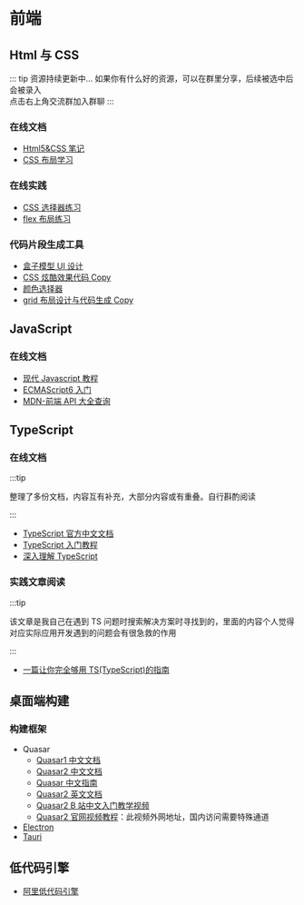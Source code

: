 # 前端

## Html 与 CSS

::: tip 资源持续更新中...
如果你有什么好的资源，可以在群里分享，后续被选中后会被录入 <br>
点击右上角交流群加入群聊
:::

### 在线文档

- [Html5&CSS 笔记](https://learn.fuming.site/front-end/html5css3/)
- [CSS 布局学习](https://zh.learnlayout.com/toc.html)

### 在线实践

- [CSS 选择器练习](https://flukeout.github.io/)
- [flex 布局练习](http://flexboxfroggy.com/)

### 代码片段生成工具

- [盒子模型 UI 设计](https://neumorphism.io/#e0e0e0)
- [CSS 炫酷效果代码 Copy](https://uiverse.io/)
- [颜色选择器](https://color.hailpixel.com/)
- [grid 布局设计与代码生成 Copy](https://cssgr.id/)

## JavaScript

### 在线文档

- [现代 Javascript 教程](https://zh.javascript.info/)
- [ECMAScript6 入门](https://es6.ruanyifeng.com/#docs/destructuring)
- [MDN-前端 API 大全查询](https://developer.mozilla.org/zh-CN/)

## TypeScript

### 在线文档

:::tip

整理了多份文档，内容互有补充，大部分内容或有重叠。自行斟酌阅读

:::

- [TypeScript 官方中文文档](https://www.tslang.cn/docs/home.html)
- [TypeScript 入门教程](http://ts.xcatliu.com/introduction/index.html)
- [深入理解 TypeScript](https://jkchao.github.io/typescript-book-chinese/#why)

### 实践文章阅读

:::tip

该文章是我自己在遇到 TS 问题时搜索解决方案时寻找到的，里面的内容个人觉得对应实际应用开发遇到的问题会有很急救的作用

:::

- [一篇让你完全够用 TS(TypeScript)的指南](https://zhuanlan.zhihu.com/p/505175155)

## 桌面端构建

### 构建框架

- Quasar
  - [Quasar1 中文文档](http://www.quasarchs.com/)
  - [Quasar2 中文文档](https://quasar-cn.cn/)
  - [Quasar 中文指南](http://v0-16.quasarchs.com/guide/)
  - [Quasar2 英文文档](https://quasar.dev/)
  - [Quasar2 B 站中文入门教学视频](https://www.bilibili.com/video/BV1pA4y197Zc/?spm_id_from=333.788.video.desc.click&vd_source=4db4edf8e68a4ceac9f0a41212e6f026)
  - [Quasar2 官网视频教程](https://www.youtube.com/watch?v=CkHM8VLxuus)：此视频外网地址，国内访问需要特殊通道
- [Electron](https://www.electronjs.org/)
- [Tauri](https://tauri.app/zh/)

## 低代码引擎

- [阿里低代码引擎](https://lowcode-engine.cn/)
